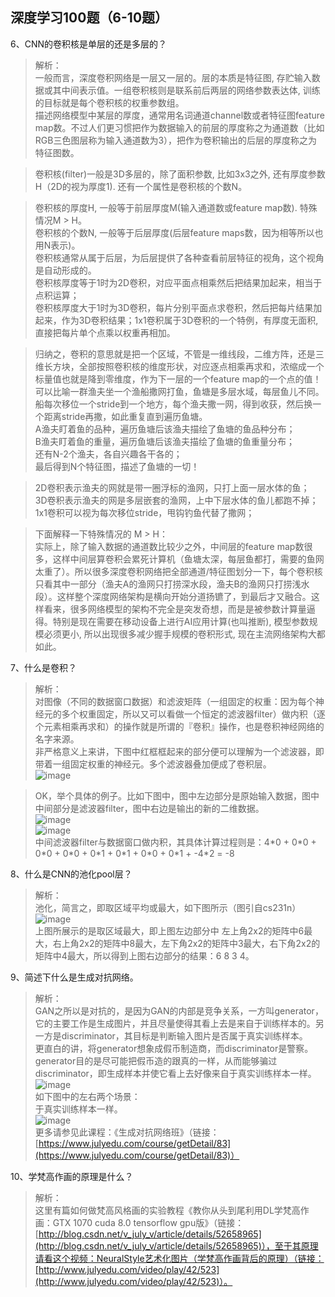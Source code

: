 ## 深度学习100题（6-10题）
6、CNN的卷积核是单层的还是多层的？</br>
> 解析：</br>
一般而言，深度卷积网络是一层又一层的。层的本质是特征图, 存贮输入数据或其中间表示值。一组卷积核则是联系前后两层的网络参数表达体, 训练的目标就是每个卷积核的权重参数组。</br>
描述网络模型中某层的厚度，通常用名词通道channel数或者特征图feature map数。不过人们更习惯把作为数据输入的前层的厚度称之为通道数（比如RGB三色图层称为输入通道数为3），把作为卷积输出的后层的厚度称之为特征图数。</br>

> 卷积核(filter)一般是3D多层的，除了面积参数, 比如3x3之外, 还有厚度参数H（2D的视为厚度1). 还有一个属性是卷积核的个数N。</br>

>卷积核的厚度H, 一般等于前层厚度M(输入通道数或feature map数). 特殊情况M > H。</br>
卷积核的个数N, 一般等于后层厚度(后层feature maps数，因为相等所以也用N表示)。</br>
卷积核通常从属于后层，为后层提供了各种查看前层特征的视角，这个视角是自动形成的。</br>
卷积核厚度等于1时为2D卷积，对应平面点相乘然后把结果加起来，相当于点积运算；</br>
卷积核厚度大于1时为3D卷积，每片分别平面点求卷积，然后把每片结果加起来，作为3D卷积结果；1x1卷积属于3D卷积的一个特例，有厚度无面积, 直接把每片单个点乘以权重再相加。

> 归纳之，卷积的意思就是把一个区域，不管是一维线段，二维方阵，还是三维长方块，全部按照卷积核的维度形状，对应逐点相乘再求和，浓缩成一个标量值也就是降到零维度，作为下一层的一个feature map的一个点的值！</br>
可以比喻一群渔夫坐一个渔船撒网打鱼，鱼塘是多层水域，每层鱼儿不同。</br>
船每次移位一个stride到一个地方，每个渔夫撒一网，得到收获，然后换一个距离stride再撒，如此重复直到遍历鱼塘。</br>
A渔夫盯着鱼的品种，遍历鱼塘后该渔夫描绘了鱼塘的鱼品种分布；</br>
B渔夫盯着鱼的重量，遍历鱼塘后该渔夫描绘了鱼塘的鱼重量分布；</br>
还有N-2个渔夫，各自兴趣各干各的；</br>
最后得到N个特征图，描述了鱼塘的一切！</br>

> 2D卷积表示渔夫的网就是带一圈浮标的渔网，只打上面一层水体的鱼；</br>
3D卷积表示渔夫的网是多层嵌套的渔网，上中下层水体的鱼儿都跑不掉；</br>
1x1卷积可以视为每次移位stride，甩钩钓鱼代替了撒网；

> 下面解释一下特殊情况的 M > H：</br>
实际上，除了输入数据的通道数比较少之外，中间层的feature map数很多，这样中间层算卷积会累死计算机（鱼塘太深，每层鱼都打，需要的鱼网太重了）。所以很多深度卷积网络把全部通道/特征图划分一下，每个卷积核只看其中一部分（渔夫A的渔网只打捞深水段，渔夫B的渔网只打捞浅水段）。这样整个深度网络架构是横向开始分道扬镳了，到最后才又融合。这样看来，很多网络模型的架构不完全是突发奇想，而是是被参数计算量逼得。特别是现在需要在移动设备上进行AI应用计算(也叫推断), 模型参数规模必须更小, 所以出现很多减少握手规模的卷积形式, 现在主流网络架构大都如此。

7、什么是卷积？</br>
> 解析：</br>
对图像（不同的数据窗口数据）和滤波矩阵（一组固定的权重：因为每个神经元的多个权重固定，所以又可以看做一个恒定的滤波器filter）做内积（逐个元素相乘再求和）的操作就是所谓的『卷积』操作，也是卷积神经网络的名字来源。</br>
非严格意义上来讲，下图中红框框起来的部分便可以理解为一个滤波器，即带着一组固定权重的神经元。多个滤波器叠加便成了卷积层。</br>
![image](https://github.com/Zdafeng/-100-/blob/master/image/7.1.jpg)</br>

> OK，举个具体的例子。比如下图中，图中左边部分是原始输入数据，图中中间部分是滤波器filter，图中右边是输出的新的二维数据。</br>
![image](https://github.com/Zdafeng/-100-/blob/master/image/7.2.jpg)</br>
![image](https://github.com/Zdafeng/-100-/blob/master/image/7.3.jpg)</br>
中间滤波器filter与数据窗口做内积，其具体计算过程则是：4\*0 + 0\*0 + 0\*0 + 0\*0 + 0\*1 + 0\*1 + 0\*0 + 0\*1 + -4\*2 = -8

8、什么是CNN的池化pool层？</br>
>解析：</br>
池化，简言之，即取区域平均或最大，如下图所示（图引自cs231n）</br>
![image](https://github.com/Zdafeng/-100-/blob/master/image/8.1.jpg)</br>
上图所展示的是取区域最大，即上图左边部分中 左上角2x2的矩阵中6最大，右上角2x2的矩阵中8最大，左下角2x2的矩阵中3最大，右下角2x2的矩阵中4最大，所以得到上图右边部分的结果：6 8 3 4。

9、简述下什么是生成对抗网络。</br>
>解析：</br>
GAN之所以是对抗的，是因为GAN的内部是竞争关系，一方叫generator，它的主要工作是生成图片，并且尽量使得其看上去是来自于训练样本的。另一方是discriminator，其目标是判断输入图片是否属于真实训练样本。</br>
更直白的讲，将generator想象成假币制造商，而discriminator是警察。generator目的是尽可能把假币造的跟真的一样，从而能够骗过discriminator，即生成样本并使它看上去好像来自于真实训练样本一样。</br>
![image](https://github.com/Zdafeng/-100-/blob/master/image/9.1.jpg)</br>
如下图中的左右两个场景：</br>
于真实训练样本一样。</br>
![image](https://github.com/Zdafeng/-100-/blob/master/image/9.2.jpg)</br>
更多请参见此课程：《生成对抗网络班》（链接：[https://www.julyedu.com/course/getDetail/83](https://www.julyedu.com/course/getDetail/83)）</br>

10、学梵高作画的原理是什么？</br>
> 解析：</br>
这里有篇如何做梵高风格画的实验教程《教你从头到尾利用DL学梵高作画：GTX 1070 cuda 8.0 tensorflow gpu版》（链接：[http://blog.csdn.net/v_july_v/article/details/52658965](http://blog.csdn.net/v_july_v/article/details/52658965)），至于其原理请看这个视频：NeuralStyle艺术化图片（学梵高作画背后的原理）（链接：[http://www.julyedu.com/video/play/42/523](http://www.julyedu.com/video/play/42/523)）。









